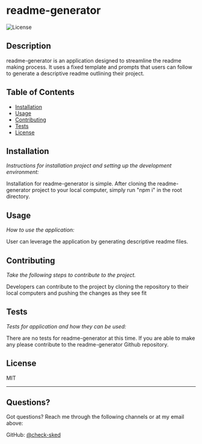 # readme-generator

![License](https://img.shields.io/badge/license-MIT-blue.svg)

## Description

readme-generator is an application designed to streamline the readme making process. It uses a fixed template and prompts that users can follow to generate a descriptive readme outlining their project.

## Table of Contents

- [Installation](#installation)
- [Usage](#usage)
- [Contributing](#contributing)
- [Tests](#tests)
- [License](#license)

## Installation

_Instructions for installation project and setting up the development environment:_

Installation for readme-generator is simple. After cloning the readme-generator project to your local computer, simply run "npm i" in the root directory.

## Usage

_How to use the application:_

User can leverage the application by generating descriptive readme files.

## Contributing

_Take the following steps to contribute to the project._

Developers can contribute to the project by cloning the repository to their local computers and pushing the changes as they see fit

## Tests

_Tests for application and how they can be used:_

There are no tests for readme-generator at this time. If you are able to make any please contribute to the readme-generator Github repository.

## License

MIT

---

## Questions?

Got questions? Reach me through the following channels or at my email above:

GitHub: [@check-sked](https://api.github.com/users/check-sked)
